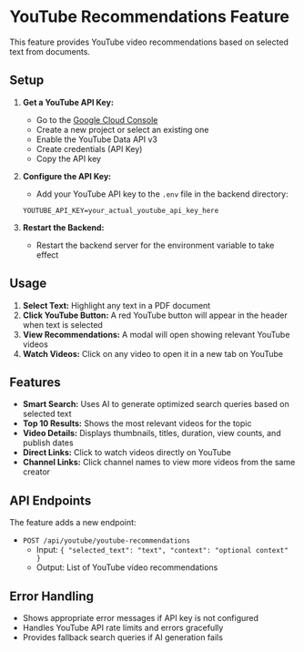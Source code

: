 # YouTube Recommendations Feature

This feature provides YouTube video recommendations based on selected text from documents.

## Setup

1. **Get a YouTube API Key:**
   - Go to the [Google Cloud Console](https://console.cloud.google.com/)
   - Create a new project or select an existing one
   - Enable the YouTube Data API v3
   - Create credentials (API Key)
   - Copy the API key

2. **Configure the API Key:**
   - Add your YouTube API key to the `.env` file in the backend directory:
   ```
   YOUTUBE_API_KEY=your_actual_youtube_api_key_here
   ```

3. **Restart the Backend:**
   - Restart the backend server for the environment variable to take effect

## Usage

1. **Select Text:** Highlight any text in a PDF document
2. **Click YouTube Button:** A red YouTube button will appear in the header when text is selected
3. **View Recommendations:** A modal will open showing relevant YouTube videos
4. **Watch Videos:** Click on any video to open it in a new tab on YouTube

## Features

- **Smart Search:** Uses AI to generate optimized search queries based on selected text
- **Top 10 Results:** Shows the most relevant videos for the topic
- **Video Details:** Displays thumbnails, titles, duration, view counts, and publish dates
- **Direct Links:** Click to watch videos directly on YouTube
- **Channel Links:** Click channel names to view more videos from the same creator

## API Endpoints

The feature adds a new endpoint:
- `POST /api/youtube/youtube-recommendations`
  - Input: `{ "selected_text": "text", "context": "optional context" }`
  - Output: List of YouTube video recommendations

## Error Handling

- Shows appropriate error messages if API key is not configured
- Handles YouTube API rate limits and errors gracefully
- Provides fallback search queries if AI generation fails
